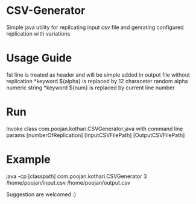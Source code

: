 # CSV-Generator
Simple java utility for repilcating input csv file and genrating configured replication with variations

# Usage Guide
1st line is treated as header and will be simple added in output file without replication
  *keyword ${alpha} is replaced by 12 characeter random alpha numeric string 
  *keyword ${num} is replaced by current line number

# Run 
Invoke class com.poojan.kothari.CSVGenerator.java with command line params [numberOfReplication] [InputCSVFilePath] [OutputCSVFilePath]
  
# Example 
java -cp [classpath] com.poojan.kothari.CSVGenerator 3 /home/poojan/input.csv /home/poojan/output.csv
  
  
 Suggestion are welcomed :)
